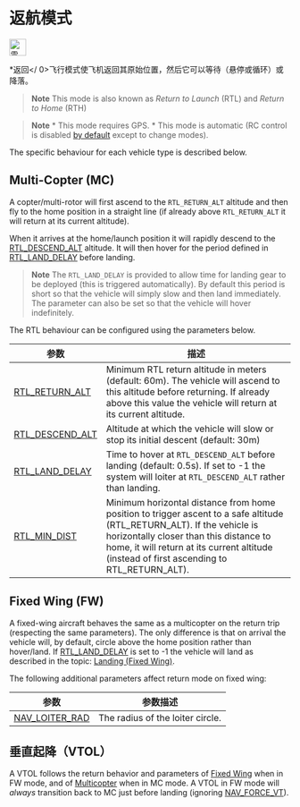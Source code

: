 # 返航模式

[<img src="../../assets/site/position_fixed.svg" title="需要定位修复（例如GPS）" width="30px" />](../getting_started/flight_modes.md#key_position_fixed)

*返回</ 0>飞行模式使飞机返回其原始位置，然后它可以等待（悬停或循环）或降落。</p> 

> **Note** This mode is also known as *Return to Launch* (RTL) and *Return to Home* (RTH)

<span></span>

> **Note** * This mode requires GPS. * This mode is automatic (RC control is disabled [by default](../advanced_config/parameter_reference.md#COM_RC_OVERRIDE) except to change modes).

The specific behaviour for each vehicle type is described below.

## Multi-Copter (MC)

A copter/multi-rotor will first ascend to the `RTL_RETURN_ALT` altitude and then fly to the home position in a straight line (if already above `RTL_RETURN_ALT` it will return at its current altitude).

When it arrives at the home/launch position it will rapidly descend to the [RTL_DESCEND_ALT](#RTL_DESCEND_ALT) altitude. It will then hover for the period defined in [RTL_LAND_DELAY](#RTL_LAND_DELAY) before landing.

> **Note** The `RTL_LAND_DELAY` is provided to allow time for landing gear to be deployed (this is triggered automatically). By default this period is short so that the vehicle will simply slow and then land immediately. The parameter can also be set so that the vehicle will hover indefinitely.

The RTL behaviour can be configured using the parameters below.

| 参数                                                                                                      | 描述                                                                                                                                                                                                                                                                 |
| ------------------------------------------------------------------------------------------------------- | ------------------------------------------------------------------------------------------------------------------------------------------------------------------------------------------------------------------------------------------------------------------ |
| <span id="RTL_RETURN_ALT"></span>[RTL_RETURN_ALT](../advanced_config/parameter_reference.md#RTL_RETURN_ALT)   | Minimum RTL return altitude in meters (default: 60m). The vehicle will ascend to this altitude before returning. If already above this value the vehicle will return at its current altitude.                                                                      |
| <span id="RTL_DESCEND_ALT"></span>[RTL_DESCEND_ALT](../advanced_config/parameter_reference.md#RTL_DESCEND_ALT) | Altitude at which the vehicle will slow or stop its initial descent (default: 30m)                                                                                                                                                                                 |
| <span id="RTL_LAND_DELAY"></span>[RTL_LAND_DELAY](../advanced_config/parameter_reference.md#RTL_LAND_DELAY)   | Time to hover at `RTL_DESCEND_ALT` before landing (default: 0.5s). If set to -1 the system will loiter at `RTL_DESCEND_ALT` rather than landing.                                                                                                                   |
| <span id="RTL_MIN_DIST"></span>[RTL_MIN_DIST](../advanced_config/parameter_reference.md#RTL_MIN_DIST)       | Minimum horizontal distance from home position to trigger ascent to a safe altitude (RTL_RETURN_ALT). If the vehicle is horizontally closer than this distance to home, it will return at its current altitude (instead of first ascending to RTL_RETURN_ALT). |

## Fixed Wing (FW)

A fixed-wing aircraft behaves the same as a multicopter on the return trip (respecting the same parameters). The only difference is that on arrival the vehicle will, by default, circle above the home position rather than hover/land. If [RTL_LAND_DELAY](#RTL_LAND_DELAY) is set to -1 the vehicle will land as described in the topic: [Landing (Fixed Wing)](../flying/fixed_wing_landing.md).

The following additional parameters affect return mode on fixed wing:

| 参数                                                                                                    | 参数描述                             |
| ----------------------------------------------------------------------------------------------------- | -------------------------------- |
| <span id="NAV_LOITER_RAD"></span>[NAV_LOITER_RAD](../advanced_config/parameter_reference.md#NAV_LOITER_RAD) | The radius of the loiter circle. |

## 垂直起降（VTOL）

A VTOL follows the return behavior and parameters of [Fixed Wing](#fixed-wing-fw) when in FW mode, and of [Multicopter](#multi-copter-mc) when in MC mode. A VTOL in FW mode will *always* transition back to MC just before landing (ignoring [NAV_FORCE_VT](../advanced_config/parameter_reference.md#NAV_FORCE_VT)).